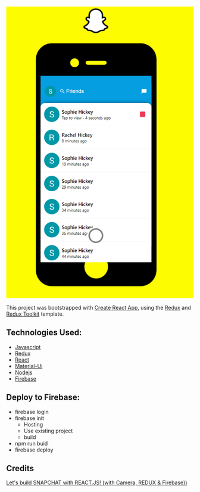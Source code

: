 ![](mockup.PNG)

This project was bootstrapped with [Create React App](https://github.com/facebook/create-react-app), using the [Redux](https://redux.js.org/) and [Redux Toolkit](https://redux-toolkit.js.org/) template.


## Technologies Used:
- [Javascript](https://www.javascript.com/)
- [Redux](https://redux.js.org/)  
- [React](https://reactjs.org/)
- [Material-Ui](https://material-ui.com/)
- [Nodejs](https://nodejs.org/en/)
- [Firebase](https://firebase.google.com/)

## Deploy to Firebase:
- firebase login
- firebase init
    - Hosting
   - Use existing project
    - build
- npm run buid
- firebase deploy

## Credits
[Let's build SNAPCHAT with REACT.JS! (with Camera, REDUX & Firebase))](https://www.youtube.com/watch?v=1kGISk5ft2w&t=2682s&ab_channel=SonnySangha)